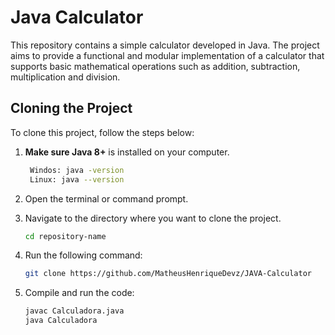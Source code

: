 # Java Calculator

This repository contains a simple calculator developed in Java. The project aims to provide a functional and modular implementation of a calculator that supports basic mathematical operations such as addition, subtraction, multiplication and division.

  ## Cloning the Project

To clone this project, follow the steps below:

1. **Make sure Java 8+** is installed on your computer.
    ```bash
     Windos: java -version
     Linux: java --version
    
2. Open the terminal or command prompt.
 
3. Navigate to the directory where you want to clone the project.
   ```bash
   cd repository-name
   
4. Run the following command:
    ```bash
   git clone https://github.com/MatheusHenriqueDevz/JAVA-Calculator
    
5. Compile and run the code:
   ```bash
   javac Calculadora.java
   java Calculadora
